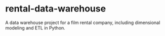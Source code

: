 # rental-data-warehouse
A data warehouse project for a film rental company, including dimensional modeling and ETL in Python.
